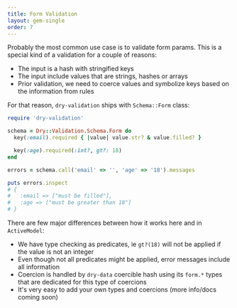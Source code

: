 ```yaml
---
title: Form Validation
layout: gem-single
order: 7
---
```


Probably the most common use case is to validate form params. This is a special kind of a validation for a couple of reasons:

* The input is a hash with stringified keys
* The input include values that are strings, hashes or arrays
* Prior validation, we need to coerce values and symbolize keys based on the information from rules

For that reason, `dry-validation` ships with `Schema::Form` class:

``` ruby
require 'dry-validation'

schema = Dry::Validation.Schema.Form do
  key(:email).required { |value| value.str? & value.filled? }

  key(:age).required(:int?, gt?: 18)
end

errors = schema.call('email' => '', 'age' => '18').messages

puts errors.inspect
# {
#   :email => ["must be filled"],
#   :age => ["must be greater than 18"]
# }
```

There are few major differences between how it works here and in `ActiveModel`:

* We have type checking as predicates, ie `gt?(18)` will not be applied if the value is not an integer
* Even though not all predicates might be applied, error messages include all information
* Coercion is handled by `dry-data` coercible hash using its `form.*` types that are dedicated for this type of coercions
* It's very easy to add your own types and coercions (more info/docs coming soon)
